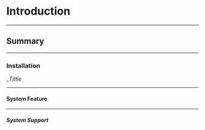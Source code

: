 # Introduction #
__________________________________________
## Summary ##
__________________________________________
### Installation ###
_*Tittle*

_________________________________________
#### System Feature ####
__________________________________________
##### System Support #####
